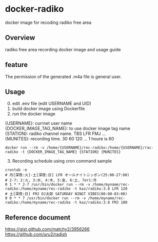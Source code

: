 # docker-radiko
docker image for recoding radiko free area

## Overview
radiko free area recording docker image and usage guide

## feature
The permission of the generated .m4a file is general user.


## Usage
0. edit .env file (edit USERNAME and UID)
1. build docker image using Dockerfile
2. run the docker image

{USERNAME}: currnet user name  
{DOCKER_IMAGE_TAG_NAME}: to use docker image tag name  
{STATION}: radiko channel name. TBS LFR FMJ ...  
{MUNITES}: recording time. 30 60 120 ... 1 houre is 60  
```
docker run --rm -v /home/{USERNAME}/rec-radiko:/home/{USERNAME}/rac-radiko -t {DOCKER_IMAGE_TAG_NAME} {STATION} {MUNITES}
```
3. Recording schedule using cron command 
sample
```
crontab -e
# 月[深夜:火]-土[深夜:日] LFR オールナイトニッポン(25:00-27:00)
# 2-7: 2:火, 3:水, 4:木, 5:金, 6:土, 7or1:月
0 1 * * 2-7 /usr/bin/docker run --rm -v /home/myname/rec-radiko:/home/myname/rec-radiko -t kaz/radiko:3.8 LFR 120
# 土[深夜:日] FMJ DJ太郎 SATURDAY NINGT VIBES(00:00-03:00)
0 0 * * 7 /usr/bin/docker run --rm -v /home/myname/rec-radiko:/home/myname/rec-radiko -t kaz/radiko:3.8 FMJ 180
```

## Reference document
https://gist.github.com/matchy2/3956266  
https://github.com/uru2/radish  

